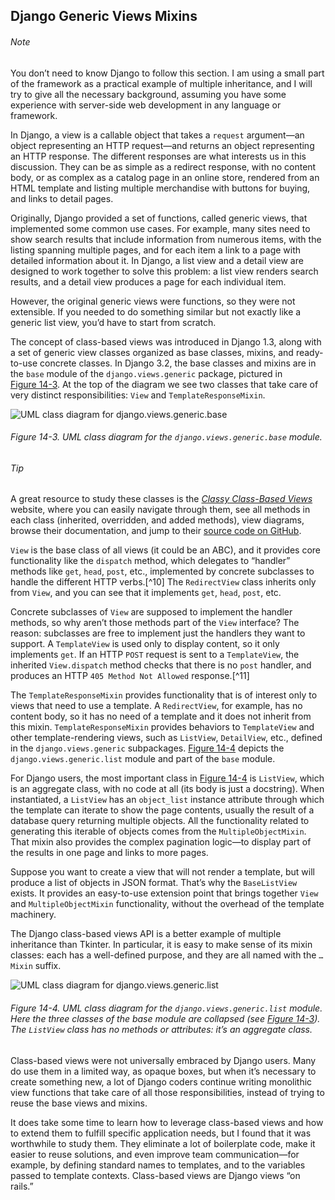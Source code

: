 ## Django Generic Views Mixins

###### Note

You don’t need to know Django to follow this section. I am using a small part of the framework as a practical example of multiple inheritance, and I will try to give all the necessary background, assuming you have some experience with server-side web development in any language or framework.

In Django, a view is a callable object that takes a `request` argument—an object representing an HTTP request—and returns an object representing an HTTP response. The different responses are what interests us in this discussion. They can be as simple as a redirect response, with no content body, or as complex as a catalog page in an online store, rendered from an HTML template and listing multiple merchandise with buttons for buying, and links to detail pages.

Originally, Django provided a set of functions, called generic views, that implemented some common use cases. For example, many sites need to show search results that include information from numerous items, with the listing spanning multiple pages, and for each item a link to a page with detailed information about it. In Django, a list view and a detail view are designed to work together to solve this problem: a list view renders search results, and a detail view produces a page for each individual item.

However, the original generic views were functions, so they were not extensible. If you needed to do something similar but not exactly like a generic list view, you’d have to start from scratch.

The concept of class-based views was introduced in Django 1.3, along with a set of generic view classes organized as base classes, mixins, and ready-to-use concrete classes. In Django 3.2, the base classes and mixins are in the `base` module of the `django.views.generic` package, pictured in [Figure 14-3](#django_view_base_uml). At the top of the diagram we see two classes that take care of very distinct responsibilities: `View` and `TemplateResponseMixin`.

![UML class diagram for `django.views.generic.base`](assets/flpy_1403.png)

###### Figure 14-3. UML class diagram for the `django.views.generic.base` module.

###### Tip

A great resource to study these classes is the [_Classy Class-Based Views_](https://fpy.li/14-21) website, where you can easily navigate through them, see all methods in each class (inherited, overridden, and added methods), view diagrams, browse their documentation, and jump to their [source code on GitHub](https://fpy.li/14-22).

`View` is the base class of all views (it could be an ABC), and it provides core functionality like the `dispatch` method, which delegates to “handler” methods like `get`, `head`, `post`, etc., implemented by concrete subclasses to handle the different HTTP verbs.[^10] The `RedirectView` class inherits only from `View`, and you can see that it implements `get`, `head`, `post`, etc.

Concrete subclasses of `View` are supposed to implement the handler methods, so why aren’t those methods part of the `View` interface? The reason: subclasses are free to implement just the handlers they want to support. A `TemplateView` is used only to display content, so it only implements `get`. If an HTTP `POST` request is sent to a `TemplateView`, the inherited `View.dispatch` method checks that there is no `post` handler, and produces an HTTP `405 Method Not Allowed` response.[^11]

The `TemplateResponseMixin` provides functionality that is of interest only to views that need to use a template. A `RedirectView`, for example, has no content body, so it has no need of a template and it does not inherit from this mixin. `TemplateResponseMixin` provides behaviors to `TemplateView` and other template-rendering views, such as `ListView`, `DetailView`, etc., defined in the `django.views.generic` subpackages. [Figure 14-4](#django_view_list_uml) depicts the `django.views.generic.list` module and part of the `base` module.

For Django users, the most important class in [Figure 14-4](#django_view_list_uml) is `ListView`, which is an aggregate class, with no code at all (its body is just a docstring). When instantiated, a `ListView` has an `object_list` instance attribute through which the template can iterate to show the page contents, usually the result of a database query returning multiple objects. All the functionality related to generating this iterable of objects comes from the `MultipleObjectMixin`. That mixin also provides the complex pagination logic—to display part of the results in one page and links to more pages.

Suppose you want to create a view that will not render a template, but will produce a list of objects in JSON format. That’s why the `BaseListView` exists. It provides an easy-to-use extension point that brings together `View` and `MultipleObjectMixin` functionality, without the overhead of the template machinery.

The Django class-based views API is a better example of multiple inheritance than Tkinter. In particular, it is easy to make sense of its mixin classes: each has a well-defined purpose, and they are all named with the `…Mixin` suffix.

![UML class diagram for `django.views.generic.list`](assets/flpy_1404.png)

###### Figure 14-4. UML class diagram for the `django.views.generic.list` module. Here the three classes of the base module are collapsed (see [Figure 14-3](#django_view_base_uml)). The `ListView` class has no methods or attributes: it’s an aggregate class.

Class-based views were not universally embraced by Django users. Many do use them in a limited way, as opaque boxes, but when it’s necessary to create something new, a lot of Django coders continue writing monolithic view functions that take care of all those responsibilities, instead of trying to reuse the base views and mixins.

It does take some time to learn how to leverage class-based views and how to extend them to fulfill specific application needs, but I found that it was worthwhile to study them. They eliminate a lot of boilerplate code, make it easier to reuse solutions, and even improve team communication—for example, by defining standard names to templates, and to the variables passed to template contexts. Class-based views are Django views “on rails.”